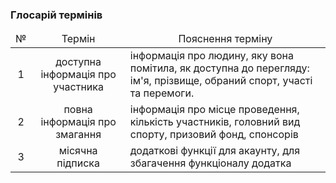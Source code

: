 ### Глосарій термінів

<table>
    <thead align="center">
        <tr>
            <td>№</td>
            <td>Термін</td>
            <td>Пояснення терміну</td>
        </tr>
    </thead>
    <tbody>
        <tr>
            <td align="center">1</td>
            <td align="center">доступна інформація про участника</td>
            <td>інформація про людину, яку вона помітила, як доступна до перегляду: ім'я, прізвище, обраний спорт, участі та перемоги.</td>
        </tr>
        <tr>
            <td align="center">2</td>
            <td align="center">повна інформація про змагання</td>
            <td>інформація про місце проведення, кількість участників, головний вид спорту, призовий фонд, спонсорів</td>
        </tr>
        <tr>
            <td align="center">3</td>
            <td align="center">місячна підписка</td>
            <td>додаткові функції для акаунту, для збагачення функціоналу додатка</td>
        </tr>
        </tr>
    </tbody>
</table>
